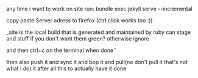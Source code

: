 any time i want to work on site
run:
bundle exec jekyll serve --incremental


copy paste Server adress to firefox (ctrl click works too :))

_site is the local build that is generated and maintained by ruby
can stage and stuff if you don't want them green? otherwise ignore

and then ctrl+c on the terminal when done¨

then also push it and sync it and bop it and pull(no don't pull it that's not what i do) it  after all this to actually have it done
